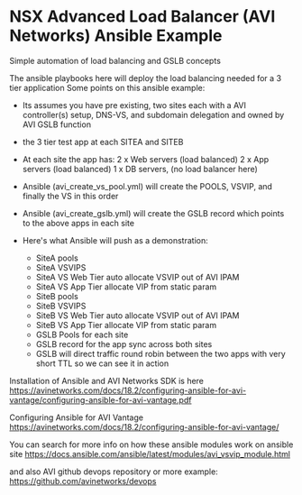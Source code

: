 # NSX Advanced Load Balancer (AVI Networks) Ansible Example
Simple automation of load balancing and GSLB concepts

The ansible playbooks here will deploy the load balancing needed for a 3 tier application 
Some points on this ansible example:

- Its assumes you have pre existing, two sites each with a AVI controller(s) setup, DNS-VS, and subdomain delegation and owned by AVI GSLB function
- the 3 tier test app at each SITEA and SITEB
- At each site the app has: 
    2 x Web servers (load balanced)
    2 x App servers (load balanced)
    1 x DB servers, (no load balancer here)
- Ansible (avi_create_vs_pool.yml) will create the POOLS, VSVIP, and finally the VS in this order
- Ansible (avi_create_gslb.yml) will create the GSLB record which points to the above apps in each site

- Here's what Ansible will push as a demonstration:
  -  SiteA pools
  -  SiteA VSVIPS
  -  SiteA VS Web Tier  auto allocate VSVIP out of AVI IPAM
  -  SiteA VS App Tier  allocate VIP from static param
  -  SiteB pools
  -  SiteB VSVIPS
  -  SiteB VS Web Tier  auto allocate VSVIP out of AVI IPAM
  -  SiteB VS App Tier  allocate VIP from static param
  -  GSLB Pools for each site
  -  GSLB record for the app sync across both sites
  -  GSLB will direct traffic round robin between the two apps with very short TTL so we can see it in action

Installation of Ansible and AVI Networks SDK is here
https://avinetworks.com/docs/18.2/configuring-ansible-for-avi-vantage/configuring-ansible-for-avi-vantage.pdf

Configuring Ansible for AVI Vantage
https://avinetworks.com/docs/18.2/configuring-ansible-for-avi-vantage/

You can search for more info on how these ansible modules work on ansible site 
https://docs.ansible.com/ansible/latest/modules/avi_vsvip_module.html

and also AVI github devops repository or more example:
https://github.com/avinetworks/devops



